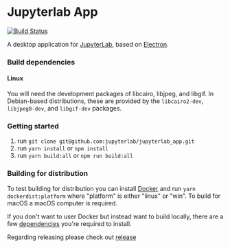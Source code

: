 # Jupyterlab App

[![Build Status](https://travis-ci.org/jupyterlab/jupyterlab_app.svg?branch=master)](https://travis-ci.org/jupyterlab/jupyterlab_app)


A desktop application for [JupyterLab](https://github.com/jupyterlab/jupyterlab), based on [Electron](https://electron.atom.io/).

### Build dependencies

#### Linux

You will need the development packages of libcairo, libjpeg, and libgif.  In Debian-based distributions, these are provided by the `libcairo2-dev`, `libjpeg8-dev`, and `libgif-dev` packages.

### Getting started

1. run `git clone git@github.com:jupyterlab/jupyterlab_app.git`
2. run `yarn install` or `npm install`
3. run `yarn build:all` or `npm run build:all`

### Building for distribution

To test building for distribution you can install [Docker](https://docs.docker.com/engine/installation/) and run `yarn dockerdist:platform` where "platform" is either "linux" or "win". To build for macOS a macOS computer is required.

If you don't want to user Docker but instead want to build locally, there are a few [dependencies](https://github.com/electron-userland/electron-builder/wiki/Multi-Platform-Build) you're required to install.

Regarding releasing please check out [release](Release.md)
